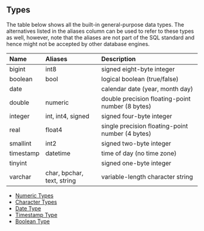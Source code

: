 
## Types
The table below shows all the built-in general-purpose data types. The alternatives listed in the aliases column can be used to refer to these types as well, however, note that the aliases are not part of the SQL standard and hence might not be accepted by other database engines.

| Name | Aliases | Description |
|:---|:---|:---|
| bigint | int8 | signed eight-byte integer |
| boolean | bool | logical boolean (true/false) |
| date |   | calendar date (year, month day) |
| double | numeric | double precision floating-point number (8 bytes) |
| integer | int, int4, signed | signed four-byte integer |
| real | float4 | single precision floating-point number (4 bytes)|
| smallint | int2 | signed two-byte integer|
| timestamp | datetime | time of day (no time zone) |
| tinyint |   | signed one-byte integer|
| varchar | char, bpchar, text, string| variable-length character string |

* [Numeric Types](types/numeric_types)
* [Character Types](types/character_types)
* [Date Type](types/date_type)
* [Timestamp Type](types/timestamp_type)
* [Boolean Type](types/boolean_type)